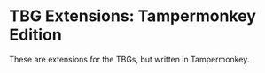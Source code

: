 # TBG Extensions: Tampermonkey Edition

These are extensions for the TBGs, but written in Tampermonkey.
